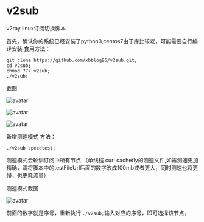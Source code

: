 # v2sub
v2ray linux订阅切换脚本

首先，确认你的系统已经安装了python3,centos7由于库比较老，可能需要自行编译安装
食用方法：

``````
git clone https://github.com/xbblog95/v2sub.git;
cd v2sub;
chmod 777 v2sub;
./v2sub;
``````

截图

![avatar](https://i.loli.net/2019/05/13/5cd8d8df5020330894.png)

![avatar](https://i.loli.net/2019/05/13/5cd9071919ba651195.png)

![avatar](https://i.loli.net/2019/05/13/5cd907192b00a64490.png)

新增测速模式
方法：
``````shell
./v2sub speedtest; 
``````

测速模式会轮训订阅中所有节点 （单线程 curl cachefly的测速文件,如需测速更加精确，清将脚本中的testFileUrl后面的数字改成100mb或者更大，同时测速也将更慢，也更耗流量）

测速模式截图

![avatar](https://i.loli.net/2019/05/13/5cd9550ca95ef63725.png)

前面的数字就是序号，重新执行
``./v2sub;``输入对应的序号，即可选择该节点。

